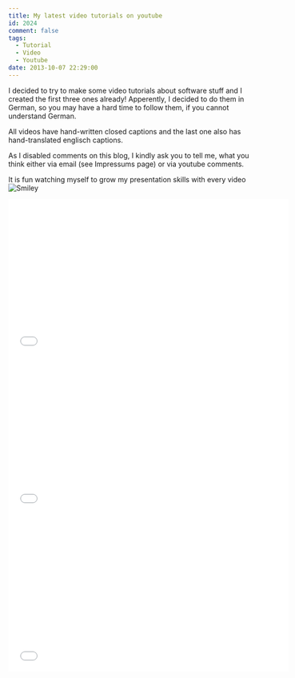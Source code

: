 ```yaml
---
title: My latest video tutorials on youtube
id: 2024
comment: false
tags:
  - Tutorial
  - Video
  - Youtube
date: 2013-10-07 22:29:00
---
```


I decided to try to make some video tutorials about software stuff and I created the first three ones already! Apperently, I decided to do them in German, so you may have a hard time to follow them, if you cannot understand German.

All videos have hand-written closed captions and the last one also has hand-translated englisch captions.

As I disabled comments on this blog, I kindly ask you to tell me, what you think either via email (see Impressums page) or via youtube comments.

It is fun watching myself to grow my presentation skills with every video ![Smiley](https://az275061.vo.msecnd.net/blogmedia/2013/10/wlEmoticon-smile.png)

<iframe height="315" src="//www.youtube.com/embed/ah9Hcp22whQ" frameborder="0" width="560" allowfullscreen></iframe>

<iframe height="315" src="//www.youtube.com/embed/DFUfuV7tJA4" frameborder="0" width="560" allowfullscreen></iframe>

<iframe height="315" src="//www.youtube.com/embed/WATZ39pfnVM" frameborder="0" width="560" allowfullscreen></iframe>